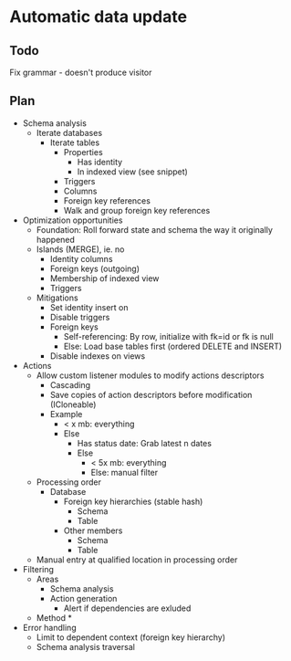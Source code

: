 # Automatic data update
## Todo
Fix grammar - doesn't produce visitor
## Plan
* Schema analysis
  * Iterate databases
    * Iterate tables
      * Properties
        * Has identity
        * In indexed view (see snippet)
      * Triggers
      * Columns
      * Foreign key references
      * Walk and group foreign key references
* Optimization opportunities
  * Foundation: Roll forward state and schema the way it originally happened
  * Islands (MERGE), ie. no
    * Identity columns
    * Foreign keys (outgoing)
    * Membership of indexed view
    * Triggers
  * Mitigations
    * Set identity insert on
    * Disable triggers
    * Foreign keys
      * Self-referencing: By row, initialize with fk=id or fk is null
      * Else: Load base tables first (ordered DELETE and INSERT)
    * Disable indexes on views
* Actions
  * Allow custom listener modules to modify actions descriptors
    * Cascading
    * Save copies of action descriptors before modification (ICloneable)
    * Example
        * &lt; x mb: everything
        * Else
            * Has status date: Grab latest n dates
            * Else
                * &lt; 5x mb: everything
                * Else: manual filter
  * Processing order
    * Database
      * Foreign key hierarchies (stable hash)
        * Schema
        * Table
      * Other members
        * Schema
        * Table
  * Manual entry at qualified location in processing order
* Filtering
  * Areas
    * Schema analysis
    * Action generation
      * Alert if dependencies are exluded
  * Method
    * 
* Error handling
  * Limit to dependent context (foreign key hierarchy)
  * Schema analysis traversal